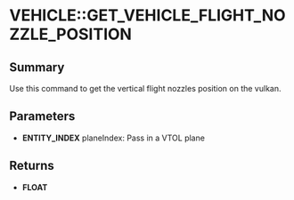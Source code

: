 # VEHICLE::GET_VEHICLE_FLIGHT_NOZZLE_POSITION

## Summary
Use this command to get the vertical flight nozzles position on the vulkan.

## Parameters
* **ENTITY_INDEX** planeIndex: Pass in a VTOL plane

## Returns
* **FLOAT**